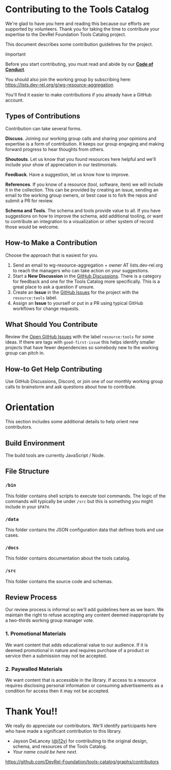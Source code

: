 
# Contributing to the Tools Catalog

We're glad to have you here and reading this because our efforts are supported by volunteers. Thank you for taking the time to contribute your expertise to the DevRel Foundation Tools Catalog project.

This document describes some contribution guidelines for the project.

> [!IMPORTANT]
> Before you start contributing, you must read and abide by our
> **[Code of Conduct](./CODE_OF_CONDUCT.md)**.

You should also join the working group by subscribing here:
https://lists.dev-rel.org/g/wg-resource-aggregation

You'll find it easier to make contributions if you already have a GitHub account.

## Types of Contributions

Contribution can take several forms.

**Discuss**. Joining our working group calls and sharing your opinions and expertise is a form of contribution. It keeps our group engaging and making forward progress to hear thoughts from others.

**Shoutouts**. Let us know that you found resources here helpful and we'll include your show of appreciation in our testimonials.

**Feedback**. Have a suggestion, let us know how to improve.

**References**. If you know of a resource (tool, software, item) we will include it in the collection. This can be provided by creating an issue, sending an email to the working group owners, or best case is to fork the repos and submit a PR for review.

**Schema and Tools**. The schema and tools provide value to all. If you have suggestions on how to improve the schema, add additional tooling, or want to contribute an integration to a visualization or other system of record those would be welcome.

## How-to Make a Contribution

Choose the approach that is easiest for you. 

1. Send an email to wg-resource-aggregation + owner AT lists.dev-rel.org to reach the managers who can take action on your suggestions.
2. Start a **New Discussion** in the [GitHub Discussions](https://github.com/DevRel-Foundation/wg-resource-aggregation/discussions). There is a category for feedback and one for the Tools Catalog more specifically. This is a great place to ask a question if unsure.
3. Create an **Issue** in the [GitHub Issues](https://github.com/DevRel-Foundation/wg-resource-aggregation/issues?q=is%3Aissue%20state%3Aopen%20label%3Aresource%3Atools) for the project with the `resource:tools` label.
4. Assign an **Issue** to yourself or put in a PR using typical GitHub workflows for change requests.

## What Should You Contribute

Review the [Open GitHub Issues](https://github.com/DevRel-Foundation/wg-resource-aggregation/issues?q=is%3Aissue%20state%3Aopen%20label%3Aresource%3Atools) with the label `resource:tools` for some ideas. If there are tags with `good-first-issue` this helps identify smaller projects that have fewer dependencies so somebody new to the working group can pitch in.

## How-to Get Help Contributing

Use GitHub Discussions, Discord, or join one of our monthly working group calls to brainstorm and ask questions about how to contribute.

# Orientation

This section includes some additional details to help orient new contributors.

## Build Environment

The build tools are currently JavaScript / Node.

## File Structure

### `/bin` 

This folder contains shell scripts to execute tool commands. The logic of the commands will typically be under `/src` but this is something you might include in your `$PATH`.

### `/data` 

This folder contains the JSON configuration data that defines tools and use cases.

### `/docs`

This folder contains documentation about the tools catalog.

### `/src`

This folder contains the source code and schemas.

## Review Process

Our review process is informal so we'll add guidelines here as we learn. We maintain the right to refuse accepting any content deemed inappropriate by a two-thirds working group manager vote.

### 1. Promotional Materials

We want content that adds educational value to our audience. If it is deemed promotional in nature and requires purchase of a product or service then a submission may not be accepted.

### 2. Paywalled Materials

We want content that is accessible in the library. If access to a resource requires disclosing personal information or consuming advertisements as a condition for access then it may not be accepted.

# Thank You!!

We really do appreciate our contributors. We'll identify participants here who have made a significant contribution to this library.

- Jayson DeLancey ([@j12y](https://github.com/j12y)) for contributing to the original design, schema, and resources of the Tools Catalog.
- *Your name could be here next.*

https://github.com/DevRel-Foundation/tools-catalog/graphs/contributors

